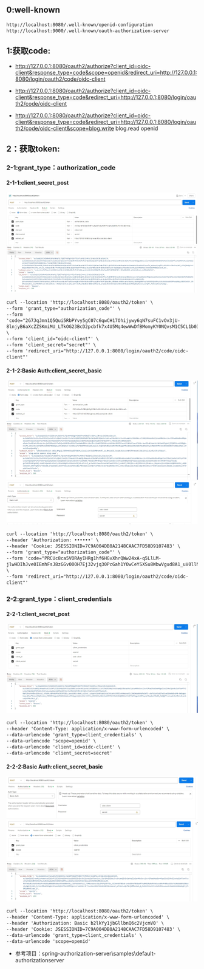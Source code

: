 ## 0:well-known
	http://localhost:8080/.well-known/openid-configuration
    http://localhost:9000/.well-known/oauth-authorization-server
## 1:获取code:
- http://127.0.0.1:8080/oauth2/authorize?client_id=oidc-client&response_type=code&scope=openid&redirect_uri=http://127.0.0.1:8080/login/oauth2/code/oidc-client

- http://127.0.0.1:8080/oauth2/authorize?client_id=oidc-client&response_type=code&redirect_uri=http://127.0.0.1:8080/login/oauth2/code/oidc-client

- http://127.0.0.1:8080/oauth2/authorize?client_id=oidc-client&response_type=code&redirect_uri=http://127.0.0.1:8080/login/oauth2/code/oidc-client&scope=blog.write blog.read openid 
## 2：获取token:
### 2-1:grant_type：authorization_code
#### 2-1-1:client_secret_post
![authorization_code-post.png](authorization_code-post.png)
```shell
curl --location 'http://localhost:8080/oauth2/token' \
--form 'grant_type="authorization_code"' \
--form 'code="2G7JqJmn1Q5Qui5RbPYvy5gC07c6qwCH17Ohijywy6qN7suFC1vOv3jU-8lnjyB6aXcZZSKmiMU_LTkOG23BcD2pcbfk7x4U5Mq4ewWwDfBMomyKY0NQvsM1C5CL1b03"' \
--form 'client_id="oidc-client"' \
--form 'client_secret="secret"' \
--form 'redirect_uri="http://127.0.0.1:8080/login/oauth2/code/oidc-client"'
```

#### 2-1-2:Basic Auth:client_secret_basic
![authorization_code-basic-1.png](authorization_code-basic-1.png)
![authorization_code-basic-0.png](authorization_code-basic-0.png)
```shell
curl --location 'http://localhost:8080/oauth2/token' \
--header 'Authorization: ••••••' \
--header 'Cookie: JSESSIONID=7C9A004DB0A2148CAAC7FD58D9107483' \
--form 'grant_type="authorization_code"' \
--form 'code="PRCUc8ca5VORAyIHRg1hf6HGvXhrQWw24xA-q5LlLM-jlwHDIhJve0IEmhFsJ8zGGv00OH7Ej32vjq30PcGah1YOwCeYSXSu8WbwVgud8A1_uV0llNNfBbjzjMqPk0jU"' \
--form 'redirect_uri="http://127.0.0.1:8080/login/oauth2/code/oidc-client"'
```



### 2-2:grant_type：client_credentials
#### 2-2-1:client_secret_post
![02.png](02.png)
```shell
curl --location 'http://localhost:8080/oauth2/token' \
--header 'Content-Type: application/x-www-form-urlencoded' \
--data-urlencode 'grant_type=client_credentials' \
--data-urlencode 'scope=openid' \
--data-urlencode 'client_id=oidc-client' \
--data-urlencode 'client_secret=secret'
```
#### 2-2-2:Basic Auth:client_secret_basic
![03-0.png](03-0.png)
![03-1.png](03-1.png)
```shell
curl --location 'http://localhost:8080/oauth2/token' \
--header 'Content-Type: application/x-www-form-urlencoded' \
--header 'Authorization: Basic b2lkYy1jbGllbnQ6c2VjcmV0' \
--header 'Cookie: JSESSIONID=7C9A004DB0A2148CAAC7FD58D9107483' \
--data-urlencode 'grant_type=client_credentials' \
--data-urlencode 'scope=openid'
```



- 参考项目：spring-authorization-server\samples\default-authorizationserver
